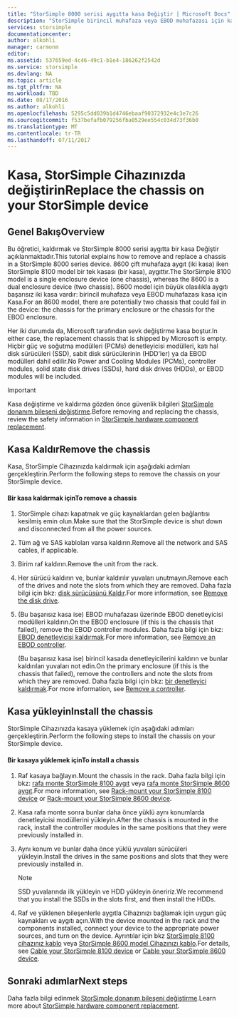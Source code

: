 ```yaml
---
title: "StorSimple 8000 serisi aygıtta kasa Değiştir | Microsoft Docs"
description: "StorSimple birincil muhafaza veya EBOD muhafazası için kasa kaldırdığınızda ve açıklar."
services: storsimple
documentationcenter: 
author: alkohli
manager: carmonm
editor: 
ms.assetid: 537659ed-4c46-49c1-b1e4-186262f2542d
ms.service: storsimple
ms.devlang: NA
ms.topic: article
ms.tgt_pltfrm: NA
ms.workload: TBD
ms.date: 08/17/2016
ms.author: alkohli
ms.openlocfilehash: 5295c5dd039b1d4746ebaaf90372932e4c3e7c26
ms.sourcegitcommit: f537befafb079256fba0529ee554c034d73f36b0
ms.translationtype: MT
ms.contentlocale: tr-TR
ms.lasthandoff: 07/11/2017
---
```

# <a name="replace-the-chassis-on-your-storsimple-device"></a><span data-ttu-id="8c163-103">Kasa, StorSimple Cihazınızda değiştirin</span><span class="sxs-lookup"><span data-stu-id="8c163-103">Replace the chassis on your StorSimple device</span></span>
## <a name="overview"></a><span data-ttu-id="8c163-104">Genel Bakış</span><span class="sxs-lookup"><span data-stu-id="8c163-104">Overview</span></span>
<span data-ttu-id="8c163-105">Bu öğretici, kaldırmak ve StorSimple 8000 serisi aygıtta bir kasa Değiştir açıklanmaktadır.</span><span class="sxs-lookup"><span data-stu-id="8c163-105">This tutorial explains how to remove and replace a chassis in a StorSimple 8000 series device.</span></span> <span data-ttu-id="8c163-106">8600 çift muhafaza aygıt (iki kasa) iken StorSimple 8100 model bir tek kasası (bir kasa), aygıttır.</span><span class="sxs-lookup"><span data-stu-id="8c163-106">The StorSimple 8100 model is a single enclosure device (one chassis), whereas the 8600 is a dual enclosure device (two chassis).</span></span> <span data-ttu-id="8c163-107">8600 model için büyük olasılıkla aygıtı başarısız iki kasa vardır: birincil muhafaza veya EBOD muhafazası kasa için Kasa.</span><span class="sxs-lookup"><span data-stu-id="8c163-107">For an 8600 model, there are potentially two chassis that could fail in the device: the chassis for the primary enclosure or the chassis for the EBOD enclosure.</span></span>

<span data-ttu-id="8c163-108">Her iki durumda da, Microsoft tarafından sevk değiştirme kasa boştur.</span><span class="sxs-lookup"><span data-stu-id="8c163-108">In either case, the replacement chassis that is shipped by Microsoft is empty.</span></span> <span data-ttu-id="8c163-109">Hiçbir güç ve soğutma modülleri (PCMs) denetleyicisi modülleri, katı hal disk sürücüleri (SSD), sabit disk sürücülerinin (HDD'ler) ya da EBOD modülleri dahil edilir.</span><span class="sxs-lookup"><span data-stu-id="8c163-109">No Power and Cooling Modules (PCMs), controller modules, solid state disk drives (SSDs), hard disk drives (HDDs), or EBOD modules will be included.</span></span>

> [!IMPORTANT]
> <span data-ttu-id="8c163-110">Kasa değiştirme ve kaldırma gözden önce güvenlik bilgileri [StorSimple donanım bileşeni değiştirme](storsimple-hardware-component-replacement.md).</span><span class="sxs-lookup"><span data-stu-id="8c163-110">Before removing and replacing the chassis, review the safety information in [StorSimple hardware component replacement](storsimple-hardware-component-replacement.md).</span></span>
> 
> 

## <a name="remove-the-chassis"></a><span data-ttu-id="8c163-111">Kasa Kaldır</span><span class="sxs-lookup"><span data-stu-id="8c163-111">Remove the chassis</span></span>
<span data-ttu-id="8c163-112">Kasa, StorSimple Cihazınızda kaldırmak için aşağıdaki adımları gerçekleştirin.</span><span class="sxs-lookup"><span data-stu-id="8c163-112">Perform the following steps to remove the chassis on your StorSimple device.</span></span>

#### <a name="to-remove-a-chassis"></a><span data-ttu-id="8c163-113">Bir kasa kaldırmak için</span><span class="sxs-lookup"><span data-stu-id="8c163-113">To remove a chassis</span></span>
1. <span data-ttu-id="8c163-114">StorSimple cihazı kapatmak ve güç kaynaklardan gelen bağlantısı kesilmiş emin olun.</span><span class="sxs-lookup"><span data-stu-id="8c163-114">Make sure that the StorSimple device is shut down and disconnected from all the power sources.</span></span>
2. <span data-ttu-id="8c163-115">Tüm ağ ve SAS kabloları varsa kaldırın.</span><span class="sxs-lookup"><span data-stu-id="8c163-115">Remove all the network and SAS cables, if applicable.</span></span>
3. <span data-ttu-id="8c163-116">Birim raf kaldırın.</span><span class="sxs-lookup"><span data-stu-id="8c163-116">Remove the unit from the rack.</span></span>
4. <span data-ttu-id="8c163-117">Her sürücü kaldırın ve, bunlar kaldırılır yuvaları unutmayın.</span><span class="sxs-lookup"><span data-stu-id="8c163-117">Remove each of the drives and note the slots from which they are removed.</span></span> <span data-ttu-id="8c163-118">Daha fazla bilgi için bkz: [disk sürücüsünü Kaldır](storsimple-disk-drive-replacement.md#remove-the-disk-drive).</span><span class="sxs-lookup"><span data-stu-id="8c163-118">For more information, see [Remove the disk drive](storsimple-disk-drive-replacement.md#remove-the-disk-drive).</span></span>
5. <span data-ttu-id="8c163-119">(Bu başarısız kasa ise) EBOD muhafazası üzerinde EBOD denetleyicisi modülleri kaldırın.</span><span class="sxs-lookup"><span data-stu-id="8c163-119">On the EBOD enclosure (if this is the chassis that failed), remove the EBOD controller modules.</span></span> <span data-ttu-id="8c163-120">Daha fazla bilgi için bkz: [EBOD denetleyicisi kaldırmak](storsimple-ebod-controller-replacement.md#remove-an-ebod-controller).</span><span class="sxs-lookup"><span data-stu-id="8c163-120">For more information, see [Remove an EBOD controller](storsimple-ebod-controller-replacement.md#remove-an-ebod-controller).</span></span> 
   
    <span data-ttu-id="8c163-121">(Bu başarısız kasa ise) birincil kasada denetleyicilerini kaldırın ve bunlar kaldırılan yuvaları not edin.</span><span class="sxs-lookup"><span data-stu-id="8c163-121">On the primary enclosure (if this is the chassis that failed), remove the controllers and note the slots from which they are removed.</span></span> <span data-ttu-id="8c163-122">Daha fazla bilgi için bkz: [bir denetleyici kaldırmak](storsimple-controller-replacement.md#remove-a-controller).</span><span class="sxs-lookup"><span data-stu-id="8c163-122">For more information, see [Remove a controller](storsimple-controller-replacement.md#remove-a-controller).</span></span>

## <a name="install-the-chassis"></a><span data-ttu-id="8c163-123">Kasa yükleyin</span><span class="sxs-lookup"><span data-stu-id="8c163-123">Install the chassis</span></span>
<span data-ttu-id="8c163-124">StorSimple Cihazınızda kasaya yüklemek için aşağıdaki adımları gerçekleştirin.</span><span class="sxs-lookup"><span data-stu-id="8c163-124">Perform the following steps to install the chassis on your StorSimple device.</span></span>

#### <a name="to-install-a-chassis"></a><span data-ttu-id="8c163-125">Bir kasaya yüklemek için</span><span class="sxs-lookup"><span data-stu-id="8c163-125">To install a chassis</span></span>
1. <span data-ttu-id="8c163-126">Raf kasaya bağlayın.</span><span class="sxs-lookup"><span data-stu-id="8c163-126">Mount the chassis in the rack.</span></span> <span data-ttu-id="8c163-127">Daha fazla bilgi için bkz: [rafa monte StorSimple 8100 aygıt](storsimple-8100-hardware-installation.md#rack-mount-your-storsimple-8100-device) veya [rafa monte StorSimple 8600 aygıt](storsimple-8600-hardware-installation.md#rack-mount-your-storsimple-8600-device).</span><span class="sxs-lookup"><span data-stu-id="8c163-127">For more information, see [Rack-mount your StorSimple 8100 device](storsimple-8100-hardware-installation.md#rack-mount-your-storsimple-8100-device) or [Rack-mount your StorSimple 8600 device](storsimple-8600-hardware-installation.md#rack-mount-your-storsimple-8600-device).</span></span>
2. <span data-ttu-id="8c163-128">Kasa rafa monte sonra bunlar daha önce yüklü aynı konumlarda denetleyicisi modüllerini yükleyin.</span><span class="sxs-lookup"><span data-stu-id="8c163-128">After the chassis is mounted in the rack, install the controller modules in the same positions that they were previously installed in.</span></span>
3. <span data-ttu-id="8c163-129">Aynı konum ve bunlar daha önce yüklü yuvaları sürücüleri yükleyin.</span><span class="sxs-lookup"><span data-stu-id="8c163-129">Install the drives in the same positions and slots that they were previously installed in.</span></span>
   
   > [!NOTE]
   > <span data-ttu-id="8c163-130">SSD yuvalarında ilk yükleyin ve HDD yükleyin öneririz.</span><span class="sxs-lookup"><span data-stu-id="8c163-130">We recommend that you install the SSDs in the slots first, and then install the HDDs.</span></span>
   > 
   > 
4. <span data-ttu-id="8c163-131">Raf ve yüklenen bileşenlerle aygıtla Cihazınızı bağlamak için uygun güç kaynakları ve aygıtı açın.</span><span class="sxs-lookup"><span data-stu-id="8c163-131">With the device mounted in the rack and the components installed, connect your device to the appropriate power sources, and turn on the device.</span></span> <span data-ttu-id="8c163-132">Ayrıntılar için bkz [StorSimple 8100 cihazınız kablo](storsimple-8100-hardware-installation.md#cable-your-storsimple-8100-device) veya [StorSimple 8600 model Cihazınızı kablo](storsimple-8600-hardware-installation.md#cable-your-storsimple-8600-device).</span><span class="sxs-lookup"><span data-stu-id="8c163-132">For details, see [Cable your StorSimple 8100 device](storsimple-8100-hardware-installation.md#cable-your-storsimple-8100-device) or [Cable your StorSimple 8600 device](storsimple-8600-hardware-installation.md#cable-your-storsimple-8600-device).</span></span>

## <a name="next-steps"></a><span data-ttu-id="8c163-133">Sonraki adımlar</span><span class="sxs-lookup"><span data-stu-id="8c163-133">Next steps</span></span>
<span data-ttu-id="8c163-134">Daha fazla bilgi edinmek [StorSimple donanım bileşeni değiştirme](storsimple-hardware-component-replacement.md).</span><span class="sxs-lookup"><span data-stu-id="8c163-134">Learn more about [StorSimple hardware component replacement](storsimple-hardware-component-replacement.md).</span></span>

